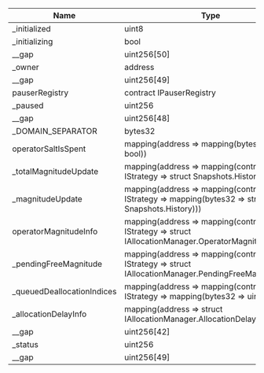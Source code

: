 | Name                       | Type                                                                                                | Slot | Offset | Bytes | Contract                                                   |
|----------------------------|-----------------------------------------------------------------------------------------------------|------|--------|-------|------------------------------------------------------------|
| _initialized               | uint8                                                                                               | 0    | 0      | 1     | src/contracts/core/AllocationManager.sol:AllocationManager |
| _initializing              | bool                                                                                                | 0    | 1      | 1     | src/contracts/core/AllocationManager.sol:AllocationManager |
| __gap                      | uint256[50]                                                                                         | 1    | 0      | 1600  | src/contracts/core/AllocationManager.sol:AllocationManager |
| _owner                     | address                                                                                             | 51   | 0      | 20    | src/contracts/core/AllocationManager.sol:AllocationManager |
| __gap                      | uint256[49]                                                                                         | 52   | 0      | 1568  | src/contracts/core/AllocationManager.sol:AllocationManager |
| pauserRegistry             | contract IPauserRegistry                                                                            | 101  | 0      | 20    | src/contracts/core/AllocationManager.sol:AllocationManager |
| _paused                    | uint256                                                                                             | 102  | 0      | 32    | src/contracts/core/AllocationManager.sol:AllocationManager |
| __gap                      | uint256[48]                                                                                         | 103  | 0      | 1536  | src/contracts/core/AllocationManager.sol:AllocationManager |
| _DOMAIN_SEPARATOR          | bytes32                                                                                             | 151  | 0      | 32    | src/contracts/core/AllocationManager.sol:AllocationManager |
| operatorSaltIsSpent        | mapping(address => mapping(bytes32 => bool))                                                        | 152  | 0      | 32    | src/contracts/core/AllocationManager.sol:AllocationManager |
| _totalMagnitudeUpdate      | mapping(address => mapping(contract IStrategy => struct Snapshots.History))                         | 153  | 0      | 32    | src/contracts/core/AllocationManager.sol:AllocationManager |
| _magnitudeUpdate           | mapping(address => mapping(contract IStrategy => mapping(bytes32 => struct Snapshots.History)))     | 154  | 0      | 32    | src/contracts/core/AllocationManager.sol:AllocationManager |
| operatorMagnitudeInfo      | mapping(address => mapping(contract IStrategy => struct IAllocationManager.OperatorMagnitudeInfo))  | 155  | 0      | 32    | src/contracts/core/AllocationManager.sol:AllocationManager |
| _pendingFreeMagnitude      | mapping(address => mapping(contract IStrategy => struct IAllocationManager.PendingFreeMagnitude[])) | 156  | 0      | 32    | src/contracts/core/AllocationManager.sol:AllocationManager |
| _queuedDeallocationIndices | mapping(address => mapping(contract IStrategy => mapping(bytes32 => uint256[])))                    | 157  | 0      | 32    | src/contracts/core/AllocationManager.sol:AllocationManager |
| _allocationDelayInfo       | mapping(address => struct IAllocationManager.AllocationDelayInfo)                                   | 158  | 0      | 32    | src/contracts/core/AllocationManager.sol:AllocationManager |
| __gap                      | uint256[42]                                                                                         | 159  | 0      | 1344  | src/contracts/core/AllocationManager.sol:AllocationManager |
| _status                    | uint256                                                                                             | 201  | 0      | 32    | src/contracts/core/AllocationManager.sol:AllocationManager |
| __gap                      | uint256[49]                                                                                         | 202  | 0      | 1568  | src/contracts/core/AllocationManager.sol:AllocationManager |
